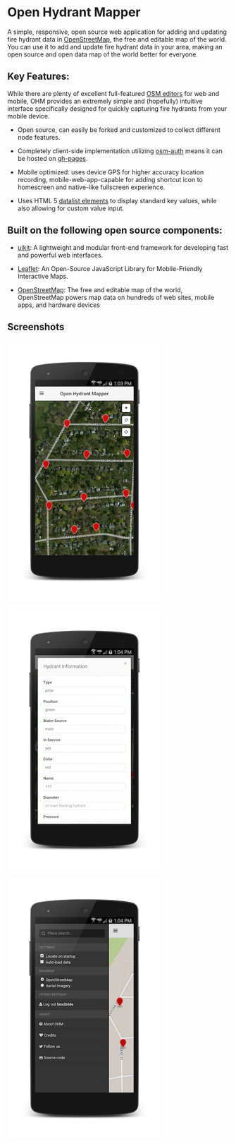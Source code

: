 # Open Hydrant Mapper
A simple, responsive, open source web application for adding and updating fire hydrant data in [OpenStreetMap](openstreetmap.org), the free and editable map of the world. You can use it to add and update fire hydrant data in your area, making an open source and open data map of the world better for everyone.

## Key Features:

While there are plenty of excellent full-featured [OSM editors](http://wiki.openstreetmap.org/wiki/Editing) for web and mobile, OHM provides an extremely simple and (hopefully) intuitive interface specifically designed for quickly capturing fire hydrants from your mobile device.

* Open source, can easily be forked and customized to collect different node features.

* Completely client-side implementation utilizing [osm-auth](https://github.com/osmlab/osm-auth) means it can be hosted on [gh-pages](https://pages.github.com/).

* Mobile optimized: uses device GPS for higher accuracy location recording, mobile-web-app-capable for adding shortcut icon to homescreen and native-like fullscreen experience.

* Uses HTML 5 [datalist elements](https://developer.mozilla.org/en-US/docs/Web/HTML/Element/datalist) to display standard key values, while also allowing for custom value input.

## Built on the following open source components:

* [uikit](http://getuikit.com/): A lightweight and modular front-end framework for developing fast and powerful web interfaces.

* [Leaflet](http://leafletjs.com/): An Open-Source JavaScript Library for Mobile-Friendly Interactive Maps.

* [OpenStreetMap](http://www.openstreetmap.org/): The free and editable map of the world, OpenStreetMap powers map data on hundreds of web sites, mobile apps, and hardware devices

## Screenshots

![Map](https://raw.githubusercontent.com/bmcbride/open-hydrant-mapper/master/screenshots/map-view.png)

![Form](https://raw.githubusercontent.com/bmcbride/open-hydrant-mapper/master/screenshots/form-view.png)

![Settings](https://raw.githubusercontent.com/bmcbride/open-hydrant-mapper/master/screenshots/settings-view.png)
